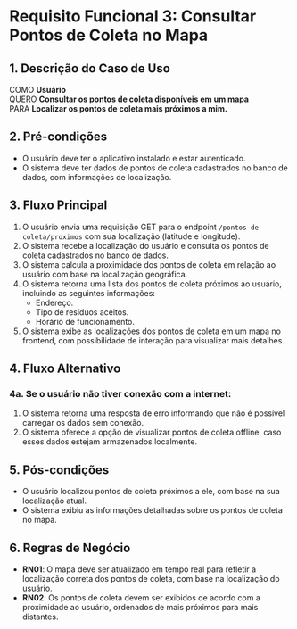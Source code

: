 # Requisito Funcional 3: Consultar Pontos de Coleta no Mapa

## 1. Descrição do Caso de Uso
COMO **Usuário**  
QUERO **Consultar os pontos de coleta disponíveis em um mapa**  
PARA **Localizar os pontos de coleta mais próximos a mim.**

## 2. Pré-condições
- O usuário deve ter o aplicativo instalado e estar autenticado.
- O sistema deve ter dados de pontos de coleta cadastrados no banco de dados, com informações de localização.

## 3. Fluxo Principal
1. O usuário envia uma requisição GET para o endpoint `/pontos-de-coleta/proximos` com sua localização (latitude e longitude).
2. O sistema recebe a localização do usuário e consulta os pontos de coleta cadastrados no banco de dados.
3. O sistema calcula a proximidade dos pontos de coleta em relação ao usuário com base na localização geográfica.
4. O sistema retorna uma lista dos pontos de coleta próximos ao usuário, incluindo as seguintes informações:
    - Endereço.
    - Tipo de resíduos aceitos.
    - Horário de funcionamento.
5. O sistema exibe as localizações dos pontos de coleta em um mapa no frontend, com possibilidade de interação para visualizar mais detalhes.

## 4. Fluxo Alternativo

### 4a. Se o usuário não tiver conexão com a internet:
1. O sistema retorna uma resposta de erro informando que não é possível carregar os dados sem conexão.
2. O sistema oferece a opção de visualizar pontos de coleta offline, caso esses dados estejam armazenados localmente.

## 5. Pós-condições
- O usuário localizou pontos de coleta próximos a ele, com base na sua localização atual.
- O sistema exibiu as informações detalhadas sobre os pontos de coleta no mapa.

## 6. Regras de Negócio
- **RN01**: O mapa deve ser atualizado em tempo real para refletir a localização correta dos pontos de coleta, com base na localização do usuário.
- **RN02**: Os pontos de coleta devem ser exibidos de acordo com a proximidade ao usuário, ordenados de mais próximos para mais distantes.